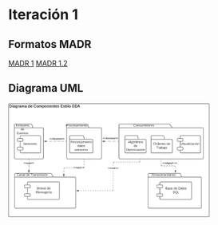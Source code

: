 # Iteración 1

## Formatos MADR
[MADR 1](MADR_1.md)
[MADR 1.2](MADR_1_2.md)

## Diagrama UML
<img src="Diagrama_UML.png" width="80%" height="80%" />
